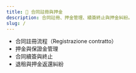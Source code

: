 ```yaml
---
title: 📝 合同註冊與押金
description: 合同註冊、押金管理、續簽終止與押金糾紛。
slug: /
---
```


- 合同註冊流程（Registrazione contratto）
- 押金與保證金管理
- 合同續簽與終止
- 退租與押金返還糾紛
